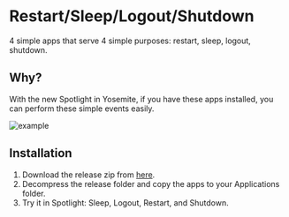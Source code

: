 # Restart/Sleep/Logout/Shutdown

4 simple apps that serve 4 simple purposes: restart, sleep, logout,
shutdown.

## Why?

With the new Spotlight in Yosemite, if you have these apps installed,
you can perform these simple events easily.

![example](https://raw.githubusercontent.com/siong1987/system/master/examples/system.gif)

## Installation

1. Download the release zip from [here](https://github.com/siong1987/system/releases/tag/1.0.0).
2. Decompress the release folder and copy the apps to your Applications folder.
3. Try it in Spotlight: Sleep, Logout, Restart, and Shutdown.

